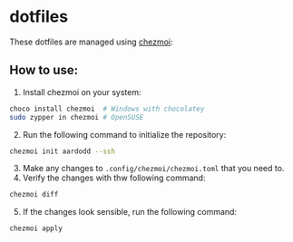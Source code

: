 # dotfiles

These dotfiles are managed using [chezmoi][]:

[chezmoi]: https://www.chezmoi.io

## How to use:

1. Install chezmoi on your system:

```bash
choco install chezmoi  # Windows with chocolatey
sudo zypper in chezmoi # OpenSUSE
```

2. Run the following command to initialize the repository:

```bash
chezmoi init aardodd --ssh
```

3. Make any changes to `.config/chezmoi/chezmoi.toml` that you need to.
4. Verify the changes with thw following command:

```bash
chezmoi diff
```

5. If the changes look sensible, run the following command:

```bash
chezmoi apply
```
